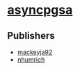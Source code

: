 # [asyncpgsa](https://pypi.org/project/asyncpgsa)



## Publishers
- [mackeyja92](https://pypi.org/user/mackeyja92)
- [nhumrich](https://pypi.org/user/nhumrich)

